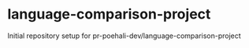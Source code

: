 # language-comparison-project

Initial repository setup for pr-poehali-dev/language-comparison-project